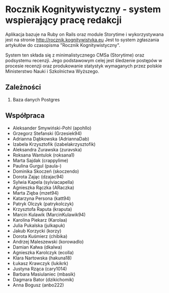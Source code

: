 # Rocznik Kognitywistyczny - system wspierający pracę redakcji

Aplikacja bazuje na Ruby on Rails oraz module Storytime i wykorzystywana
jest na stronie http://rocznik.kognitywistyka.eu Jest to system zgłaszania
artykułów do czasopisma "Rocznik Kognitywistyczny".

System ten składa się z minimalistycznego CMSa (Storytime) oraz podsystemu
recenzji. Jego podstawowym celej jest śledzenie postępów w procesie recenzji
oraz produkowanie statystyk wymaganych przez polskie Ministerstwo Nauki i
Szkolnictwa Wyższego.

## Zależności

1. Baza danych Postgres

## Współpraca

* Aleksander Smywiński-Pohl (apohllo)
* Grzegorz Stefanski (Grzesiek94)
* Adrianna Dąbkowska (AdriannaDab)
* Izabela Krzysztofik (izabelakrzysztofik)
* Aleksandra Zurawska (zuravska)
* Roksana Wantulok (roksana1)
* Marta Sajdak (crappylime)
* Paulina Gurgul (paula-)
* Dominika Skoczeń (skoczendo)
* Dorota Zając (dzajac94)
* Sylwia Kapela (sylviacapella)
* Agnieszka Rączka (ARaczka)
* Marta Zięba (mzet94)
* Katarzyna Persona (katt94)
* Patryk Olczyk (patrykolczyk)
* Krzysztofa Raputa (kraputa)
* Marcin Kulawik (MarcinKulawik94)
* Karolina Piekarz (Karolaa)
* Julia Pukalska (julkapuk)
* Jakub Korzycki (korzy)
* Dorota Kuśmierz (chibika)
* Andrzej Maleszewski (korowadlo)
* Damian Kałwa (dkalwa)
* Agnieszka Karolczyk (ecolla)
* Klara Nartowska (hakuna18)
* Łukasz Krawczyk (lukikrk)
* Justyna Rząca (cary1014)
* Barbara Masiulaniec (mbasik)
* Dagmara Bator (dzikichomik)
* Anna Bogusz (anbo222)
